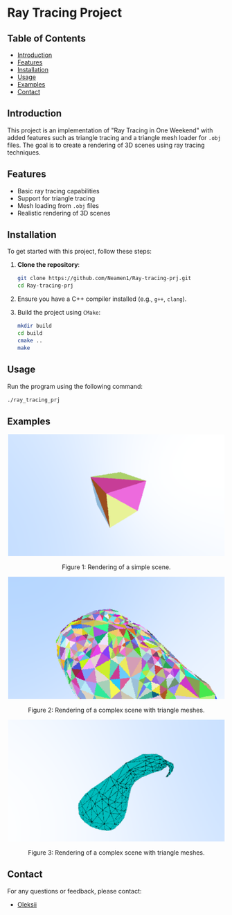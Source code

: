 # Ray Tracing Project

## Table of Contents
- [Introduction](#introduction)
- [Features](#features)
- [Installation](#installation)
- [Usage](#usage)
- [Examples](#examples)
- [Contact](#contact)

## Introduction
This project is an implementation of "Ray Tracing in One Weekend" with added features such as triangle tracing and a triangle mesh loader for `.obj` files. The goal is to create a rendering of 3D scenes using ray tracing techniques.

## Features
- Basic ray tracing capabilities
- Support for triangle tracing
- Mesh loading from `.obj` files
- Realistic rendering of 3D scenes

## Installation
To get started with this project, follow these steps:

1. **Clone the repository**:
    ```sh
    git clone https://github.com/Neamen1/Ray-tracing-prj.git
    cd Ray-tracing-prj
    ```

2. Ensure you have a C++ compiler installed (e.g., `g++`, `clang`).

3. Build the project using `CMake`:
    ```sh
    mkdir build
    cd build
    cmake ..
    make
    ```
## Usage
Run the program using the following command:
```sh
./ray_tracing_prj
```

## Examples
<div align="center">
    <img src="https://github.com/Neamen1/Ray-tracing-prj/blob/main/some%20result%20pictures/cube2.png" alt="Cube" width="500"/>
    <p>Figure 1: Rendering of a simple scene.</p>
</div>
<div align="center">
    <img src="https://github.com/Neamen1/Ray-tracing-prj/blob/main/some%20result%20pictures/Nefertiti.png" alt="Nefertiti" width="500"/>
    <p>Figure 2: Rendering of a complex scene with triangle meshes.</p>
</div>
<div align="center">
    <img src="https://github.com/Neamen1/Ray-tracing-prj/blob/main/some%20result%20pictures/gourd2.png" alt="Gourd" width="500"/>
    <p>Figure 3: Rendering of a complex scene with triangle meshes.</p>
</div>

## Contact
For any questions or feedback, please contact:
- [Oleksii](mailto:o.rakytskyi@gmail.com)

